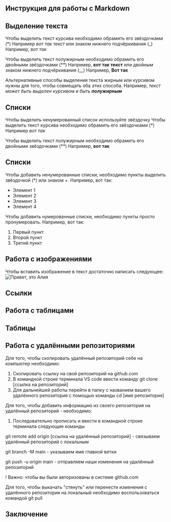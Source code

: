 ## Инструкция для работы с Markdown

## Выделение текста

Чтобы выделить текст курсива необходимо обрамить его звёздочками (*) Например *вот так текст* или знаком нижнего подчёркивания (_) Например, _вот так_

Чтобы выделить текст полужирным необходимо обрамить его двойными звёздочками (**) Например, **вот так текст** или двойным знаком нижнего подчёркивания (__) Например, __Вот так__

Альтернативные способы выделения текста жирным или курсивом нужны для того, чтобы совмещать оба этих способа. Например, _текст может быть выделен курсивом и быть **полужирным**_ 

## Списки

Чтобы выделить ненумерованный список используйте звёздочку
Чтобы выделить текст курсива необходимо обрамить его звёздочками (*) Например *вот так*

Чтобы выделить текст полужирным необходимо обрамить его двойными звёздочками (**) Например, **вот так**

## Списки

Чтобы добавить ненумерованные списки, необходимо пункты выделить звёздочкой (*) или знаком +. Например, вот так:

* Элемент 1
* Элемент 2
* Элемент 3
* Элемент 4

Чтобы добавить нумерованные списки, необходимо пункты просто пронумеровать. Например, вот так:

1. Первый пункт
2. Второй пункт
3. Третий пункт

## Работа с изображениями

Чтобы вставить изображение в текст достаточно написать следующее: 
![Привет, это Алия](Alia.jpg)

## Ссылки

## Работа с таблицами

## Таблицы

## Работа с удалёнными репозиториями

Для того, чтобы скопировать удалённый репозиторий себе на компьютер необходимо:

1. Скопировать ссылку на свой репозиторий на github.com
2. В командной строке терминала VS code ввести команду git clone [ссылка на репозиторий]
3. Для дальнейшей работы перейти в папку с названием вашего удалённого репозитория с помощью
команды cd [имя репозитория]

Для того, чтобы добавить информацию из своего репозитория на удалённый репозиторий - необходимо:

1. Последовательно прописать и ввести в командной строке терминала следующие команды

git remote add origin [ссылка на удалённый репозиторий] - связываем удалённый репозиторий с локальным

git branch -M main - указываем имя главной ветки

git push -u origin main - отправляем наши изменения на удалённый репозиторий

! Важно: чтобы вы были авторизованы в системе github.com

Для того, чтобы выкачать "стянуть" или перенести изменения с удалённого репозитория на локальный необходимо 
воспользоваться командой git pull


## Заключение

